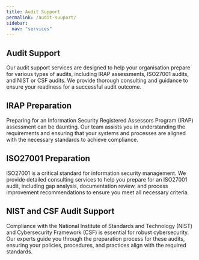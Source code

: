 ```yaml
---
title: Audit Support
permalink: /audit-suuport/
sidebar:
  nav: "services"
---
```


## Audit Support
Our audit support services are designed to help your organisation prepare for various types of audits, including IRAP assessments, ISO27001 audits, and NIST or CSF audits. We provide thorough consulting and guidance to ensure your readiness for a successful audit outcome.

## IRAP Preparation
Preparing for an Information Security Registered Assessors Program (IRAP) assessment can be daunting. Our team assists you in understanding the requirements and ensuring that your systems and processes are aligned with the necessary standards to achieve compliance.

## ISO27001 Preparation
ISO27001 is a critical standard for information security management. We provide detailed consulting services to help you prepare for an ISO27001 audit, including gap analysis, documentation review, and process improvement recommendations to ensure you meet all necessary criteria.

## NIST and CSF Audit Support
Compliance with the National Institute of Standards and Technology (NIST) and Cybersecurity Framework (CSF) is essential for robust cybersecurity. Our experts guide you through the preparation process for these audits, ensuring your policies, procedures, and practices align with the required standards.
